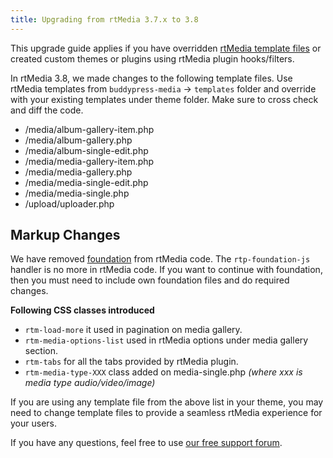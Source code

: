 ```yaml
---
title: Upgrading from rtMedia 3.7.x to 3.8
---
```


This upgrade guide applies if you have overridden [rtMedia template files](http://docs.rtcamp.com/rtmedia/developer/themes/templating-system/) or created custom themes or plugins using rtMedia plugin hooks/filters.


In rtMedia 3.8, we made changes to the following template files. Use rtMedia templates from `buddypress-media` -> `templates` folder and override with your existing templates under theme folder. Make sure to cross check and diff the code.
	
* /media/album-gallery-item.php	
* /media/album-gallery.php	
* /media/album-single-edit.php	
* /media/media-gallery-item.php	
* /media/media-gallery.php	
* /media/media-single-edit.php	
* /media/media-single.php
* /upload/uploader.php
 

## Markup Changes

We have removed [foundation](http://foundation.zurb.com/) from rtMedia code. The `rtp-foundation-js` handler is no more in rtMedia code. If you want to continue with foundation, then you must need to include own foundation files and do required changes. 

**Following CSS classes introduced**

* `rtm-load-more`  it used in pagination on media gallery.
* `rtm-media-options-list` used in rtMedia options under media gallery section.
* `rtm-tabs` for all the tabs provided by rtMedia plugin.
* `rtm-media-type-XXX` class added on media-single.php *(where xxx is media type audio/video/image)*

If you are using any template file from the above list in your theme, you may need to change template files to provide a seamless rtMedia experience for your users.

If you have any questions, feel free to use [our free support forum](http://community.rtcamp.com/category/rtmedia/).
